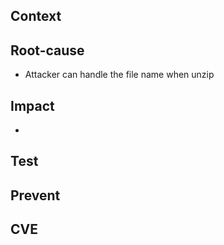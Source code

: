 ## Context

## Root-cause
- Attacker can handle the file name when unzip
## Impact
- 
## Test

## Prevent

## CVE
